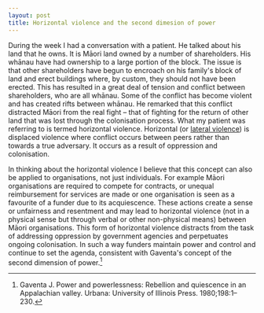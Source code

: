 ```yaml
---
layout: post
title: Horizontal violence and the second dimesion of power
---
```

During the week I had a conversation with a patient. He talked about his land that he owns. It is Māori land owned by a number of shareholders. His whānau have had ownership to a large portion of the block. The issue is that other shareholders have begun to encroach on his family's block of land and erect buildings where, by custom, they should not have been erected. This has resulted in a great deal of tension and conflict between shareholders, who are all whānau. Some of the conflict has become violent and has created rifts between whānau. He remarked that this conflict distracted Māori from the real fight – that of fighting for the return of other land that was lost through the colonisation process. What my patient was referring to is termed horizontal violence. Horizontal (or [lateral violence](https://en.m.wikipedia.org/wiki/Lateral_violence)) is displaced violence where conflict occurs between peers rather than towards a true adversary. It occurs as a result of oppression and colonisation. 

In thinking about the horizontal violence I believe that this concept can also be applied to organisations, not just individuals. For example Māori organisations are required to compete for contracts, or unequal reimbursement for services are made or one organisation is seen as a favourite of a funder due to its acquiescence. These actions create a sense or unfairness and resentment and may lead to horizontal violence (not in a physical sense but through verbal or other non-physical means) between Māori organisations. This form of horizontal violence distracts from the task of addressing oppression by government agencies and perpetuates ongoing colonisation. In such a way funders maintain power and control and continue to set the agenda, consistent with Gaventa's concept of the second dimension of power.[^1]

[^1]: Gaventa J. Power and powerlessness: Rebellion and quiescence in an Appalachian valley. Urbana: University of Illinois Press. 1980;198:1–230. 